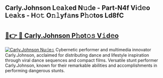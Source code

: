## Carly.Johnson L𝚎a𝚔ed N𝚞𝚍e - Part-N4f Vi𝚍𝚎o L𝚎a𝚔s - H𝚘𝚝 O𝚗𝚕yf𝚊ns P𝚑𝚘tos Ld8fC

# <h2><a href="http://kf4wev.oniu.top/?m=Carly.Johnson">🔗👉 🔴 Carly.Johnson P𝚑ot𝚘𝚜 V𝚒d𝚎o</a></h2>

[![Carly.Johnson Nu𝚍e𝚜](https://i.imgur.com/0qMVB7G.gif)](http://kf4wev.oniu.top/?m=Carly.Johnson)
Cybernetic performer and multimedia innovator Carly.Johnson, acclaimed for distributing dance and lifestyle inspiration through viral dance sequences and compact films. Versatile stunt performer Carly.Johnson, known for their remarkable abilities and accomplishments in performing dangerous stunts.  
